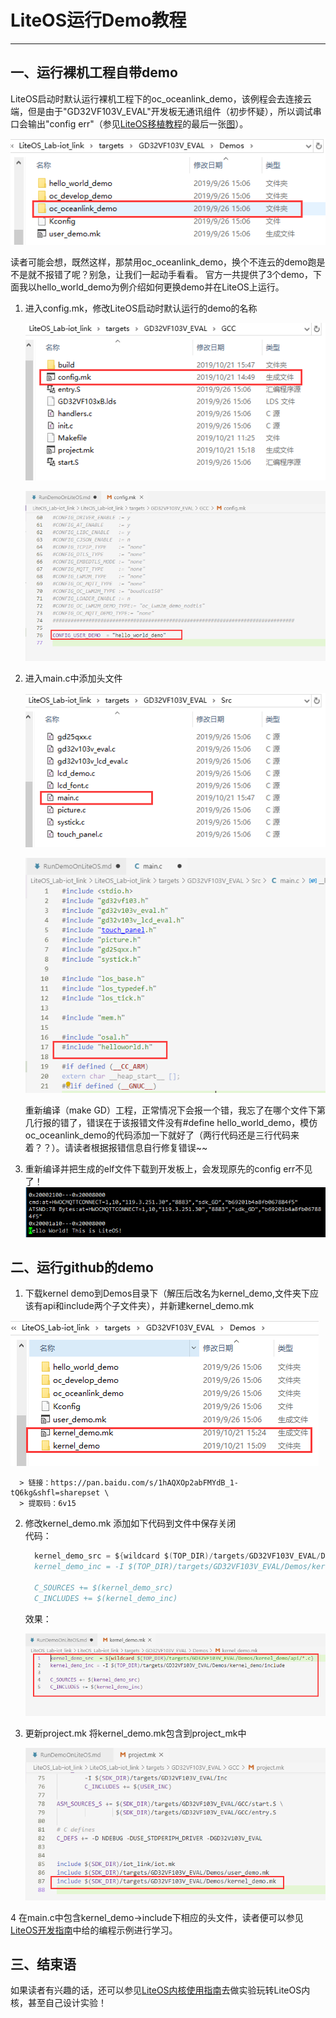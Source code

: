 # LiteOS运行Demo教程
----

## 一、运行裸机工程自带demo
LiteOS启动时默认运行裸机工程下的oc_oceanlink_demo，该例程会去连接云端，但是由于"GD32VF103V_EVAL"开发板无通讯组件（初步怀疑），所以调试串口会输出"config err"（参见[LiteOS移植教程](https://github.com/VincentLee-EN/Wisinfo-Share/blob/master/LiteOSPorting2GD32VF103V.md)的最后一张[图](https://github.com/VincentLee-EN/img/blob/master/output_1.png)）。

![avator](https://github.com/VincentLee-EN/img/blob/master/10_21/default_demo.png) 

读者可能会想，既然这样，那禁用oc_oceanlink_demo，换个不连云的demo跑是不是就不报错了呢？别急，让我们一起动手看看。
官方一共提供了3个demo，下面我以hello_world_demo为例介绍如何更换demo并在LiteOS上运行。

1. 进入config.mk，修改LiteOS启动时默认运行的demo的名称

    ![avator](https://github.com/VincentLee-EN/img/blob/master/10_21/config_mk.png)

    ![avator](https://github.com/VincentLee-EN/img/blob/master/10_21/change_default_demo.png)

2. 进入main.c中添加头文件

    ![avator](https://github.com/VincentLee-EN/img/blob/master/10_21/main_c.png)

    ![avator](https://github.com/VincentLee-EN/img/blob/master/10_21/headfile.png)

    重新编译（make GD）工程，正常情况下会报一个错，我忘了在哪个文件下第几行报的错了，错误在于该报错文件没有#define hello_world_demo，模仿oc_oceanlink_demo的代码添加一下就好了（两行代码还是三行代码来着？？）。请读者根据报错信息自行修复错误~~

3. 重新编译并把生成的elf文件下载到开发板上，会发现原先的config err不见了！
    ![avator](https://github.com/VincentLee-EN/img/blob/master/10_21/hello_result.png)

## 二、运行github的demo
  1. 下载kernel demo到Demos目录下（解压后改名为kernel_demo,文件夹下应该有api和include两个子文件夹），并新建kernel_demo.mk

  ![avator](https://github.com/VincentLee-EN/img/blob/master/10_21/kernel_demo.png)

      > 链接：https://pan.baidu.com/s/1hAQXOp2abFMYdB_1-tQ6kg&shfl=sharepset \
      > 提取码：6v15 
  2. 修改kernel_demo.mk
      添加如下代码到文件中保存关闭\
      代码：
      ```C
        kernel_demo_src = ${wildcard $(TOP_DIR)/targets/GD32VF103V_EVAL/Demos/kernel_demo/api/*.c}
        kernel_demo_inc = -I $(TOP_DIR)/targets/GD32VF103V_EVAL/Demos/kernel_demo/include

        C_SOURCES += $(kernel_demo_src)
        C_INCLUDES += $(kernel_demo_inc)
      ```
      效果：

      ![avator](https://github.com/VincentLee-EN/img/blob/master/10_21/kernel_demo_mk.png)

  3. 更新project.mk
      将kernel_demo.mk包含到project_mk中

      ![avator](https://github.com/VincentLee-EN/img/blob/master/10_21/project_mk.png)

  4 在main.c中包含kernel_demo->include下相应的头文件，读者便可以参见[LiteOS开发指南](https://github.com/LiteOS/LiteOS/blob/master/doc/Huawei_LiteOS_Developer_Guide_zh.md)中给的编程示例进行学习。

## 三、结束语
如果读者有兴趣的话，还可以参见[LiteOS内核使用指南](https://liteos.github.io/tutorials/kernel/)去做实验玩转LiteOS内核，甚至自己设计实验！

